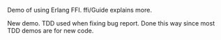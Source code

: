 Demo of using Erlang FFI. ffi/Guide explains more.

New demo. TDD used when fixing bug report.
Done this way since most TDD demos are for new code.